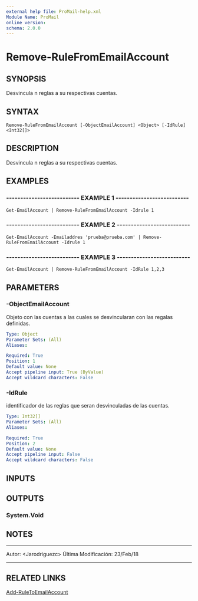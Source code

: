 ```yaml
---
external help file: ProMail-help.xml
Module Name: ProMail
online version: 
schema: 2.0.0
---
```


# Remove-RuleFromEmailAccount

## SYNOPSIS
Desvincula n reglas a su respectivas cuentas.

## SYNTAX

```
Remove-RuleFromEmailAccount [-ObjectEmailAccount] <Object> [-IdRule] <Int32[]>
```

## DESCRIPTION
Desvincula n reglas a su respectivas cuentas.

## EXAMPLES

### -------------------------- EXAMPLE 1 --------------------------
```
Get-EmailAccount | Remove-RuleFromEmailAccount -Idrule 1
```

### -------------------------- EXAMPLE 2 --------------------------
```
Get-EmailAccount -Emailaddres 'prueba@prueba.com' | Remove-RuleFromEmailAccount -Idrule 1
```

### -------------------------- EXAMPLE 3 --------------------------
```
Get-EmailAccount | Remove-RuleFromEmailAccount -IdRule 1,2,3
```

## PARAMETERS

### -ObjectEmailAccount
Objeto con las cuentas a las cuales se desvincularan con las regalas definidas.

```yaml
Type: Object
Parameter Sets: (All)
Aliases: 

Required: True
Position: 1
Default value: None
Accept pipeline input: True (ByValue)
Accept wildcard characters: False
```

### -IdRule
identificador de las reglas que seran desvinculadas de las cuentas.

```yaml
Type: Int32[]
Parameter Sets: (All)
Aliases: 

Required: True
Position: 2
Default value: None
Accept pipeline input: False
Accept wildcard characters: False
```

## INPUTS

## OUTPUTS

### System.Void

## NOTES
---------------------------------------------------------
Autor: \<Jarodriguezc\>
Última Modificación: 23/Feb/18

---------------------------------------------------------

## RELATED LINKS

[Add-RuleToEmailAccount](Add-RuleToEmailAccount.md)
